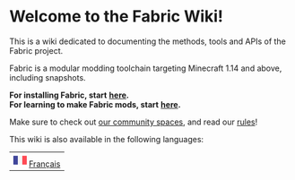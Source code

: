 # Welcome to the Fabric Wiki!

This is a wiki dedicated to documenting the methods, tools and APIs of the Fabric project.

Fabric is a modular modding toolchain targeting Minecraft 1.14 and above, including snapshots.

**For installing Fabric, start** [**here**](setup/install.md)**.**  
**For learning to make Fabric mods, start** [**here**](modding-tutorials/setup.md)**.**

Make sure to check out [our community spaces](http://fabricmc.net/discuss), and read our [rules](rules.md)!

This wiki is also available in the following languages:

|  |
| :--- |
| ![](.gitbook/assets/france_flag%20%281%29.png) [Français](french/) |

